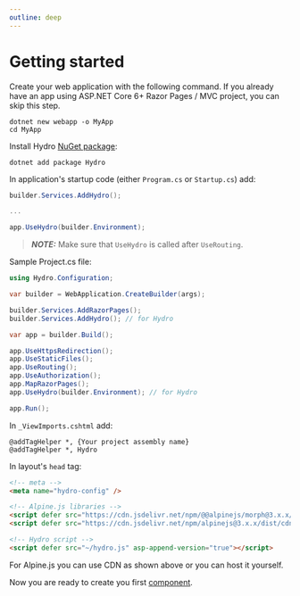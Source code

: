 ```yaml
---
outline: deep
---
```


# Getting started

Create your web application with the following command. If you already have an app using ASP.NET Core 6+ Razor Pages / MVC project, you can skip this step.

```console
dotnet new webapp -o MyApp
cd MyApp
```

Install Hydro [NuGet package](https://www.nuget.org/packages/Hydro/):
```console
dotnet add package Hydro
```

In application's startup code (either `Program.cs` or `Startup.cs`) add:

```c#
builder.Services.AddHydro();

...

app.UseHydro(builder.Environment);
```

> **_NOTE:_** Make sure that `UseHydro` is called after `UseRouting`.
> 
Sample Project.cs file:

```c#
using Hydro.Configuration;

var builder = WebApplication.CreateBuilder(args);

builder.Services.AddRazorPages();
builder.Services.AddHydro(); // for Hydro

var app = builder.Build();

app.UseHttpsRedirection();
app.UseStaticFiles();
app.UseRouting();
app.UseAuthorization();
app.MapRazorPages();
app.UseHydro(builder.Environment); // for Hydro

app.Run();
```

In `_ViewImports.cshtml` add:
```razor
@addTagHelper *, {Your project assembly name}
@addTagHelper *, Hydro
````

In layout's `head` tag:
```html
<!-- meta -->
<meta name="hydro-config" />

<!-- Alpine.js libraries -->
<script defer src="https://cdn.jsdelivr.net/npm/@@alpinejs/morph@3.x.x/dist/cdn.min.js"></script>
<script defer src="https://cdn.jsdelivr.net/npm/alpinejs@3.x.x/dist/cdn.min.js"></script>

<!-- Hydro script -->
<script defer src="~/hydro.js" asp-append-version="true"></script>
```

For Alpine.js you can use CDN as shown above or you can host it yourself.

Now you are ready to create you first [component](/features/components).